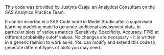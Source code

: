This code was provided by Justyna Czaja, an Analytical Consultant on the SAS Analytics Practice Team. 

It can be inserted in a SAS Code node in Model Studio after a supervised learning modeling node to generate additional assessment plots, in particular plots of various metrics (Sensitivity, Specificity, Accuracy, FPR) at different probability cutoff values. No changes are necessary - it is written in a generic fashion to work as-is. You can modify and extend this code to generate different types of plots you may need.
